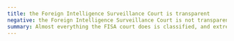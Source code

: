 ```yaml
---
title: the Foreign Intelligence Surveillance Court is transparent
negative: the Foreign Intelligence Surveillance Court is not transparent
summary: Almost everything the FISA court does is classified, and extremely opaque.
---
```

